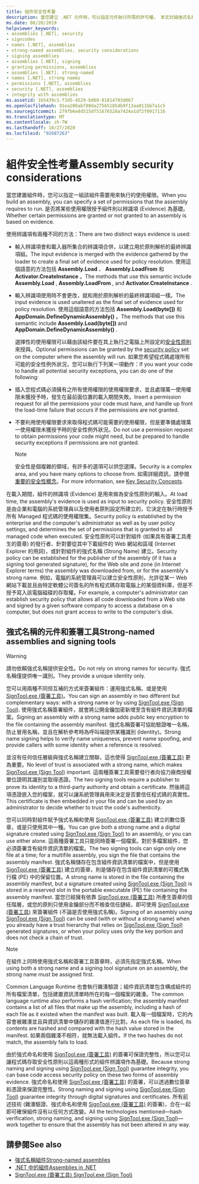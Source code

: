 ```yaml
---
title: 組件安全性考量
description: 當您建立 .NET 元件時，可以指定元件執行所需的許可權。 本文討論強式名稱的元件和簽署工具。
ms.date: 08/20/2019
helpviewer_keywords:
- assemblies [.NET], security
- signcodes
- names [.NET], assemblies
- strong-named assemblies, security considerations
- signing assemblies
- assemblies [.NET], signing
- granting permissions, assemblies
- assemblies [.NET], strong-named
- names [.NET], strong names
- permissions [.NET], assemblies
- security [.NET], assemblies
- integrity with assemblies
ms.assetid: 1b5439c1-f3d5-4529-bd69-01814703d067
ms.openlocfilehash: 91ea206abf80da275651854b9f13aa0116b7a1c5
ms.sourcegitcommit: 279fb6e8d515df51676528a7424a1df2f0917116
ms.translationtype: MT
ms.contentlocale: zh-TW
ms.lasthandoff: 10/27/2020
ms.locfileid: "92687263"
---
```

# <a name="assembly-security-considerations"></a><span data-ttu-id="d7ad3-104">組件安全性考量</span><span class="sxs-lookup"><span data-stu-id="d7ad3-104">Assembly security considerations</span></span>

<span data-ttu-id="d7ad3-105">當您建置組件時，您可以指定一組該組件需要用來執行的使用權限。</span><span class="sxs-lookup"><span data-stu-id="d7ad3-105">When you build an assembly, you can specify a set of permissions that the assembly requires to run.</span></span> <span data-ttu-id="d7ad3-106">是否將某些使用權限授予組件則以辨識項 (Evidence) 為基礎。</span><span class="sxs-lookup"><span data-stu-id="d7ad3-106">Whether certain permissions are granted or not granted to an assembly is based on evidence.</span></span>  
  
 <span data-ttu-id="d7ad3-107">使用辨識項有兩種不同的方法：</span><span class="sxs-lookup"><span data-stu-id="d7ad3-107">There are two distinct ways evidence is used:</span></span>  
  
- <span data-ttu-id="d7ad3-108">輸入辨識項會和載入器所集合的辨識項合併，以建立用於原則解析的最終辨識項組。</span><span class="sxs-lookup"><span data-stu-id="d7ad3-108">The input evidence is merged with the evidence gathered by the loader to create a final set of evidence used for policy resolution.</span></span> <span data-ttu-id="d7ad3-109">使用這個語意的方法包括 **Assembly.Load** 、 **Assembly.LoadFrom** 和 **Activator.CreateInstance** 。</span><span class="sxs-lookup"><span data-stu-id="d7ad3-109">The methods that use this semantic include **Assembly.Load** , **Assembly.LoadFrom** , and **Activator.CreateInstance** .</span></span>  
  
- <span data-ttu-id="d7ad3-110">輸入辨識項使用時不會更改，就和用於原則解析的最終辨識項組一樣。</span><span class="sxs-lookup"><span data-stu-id="d7ad3-110">The input evidence is used unaltered as the final set of evidence used for policy resolution.</span></span> <span data-ttu-id="d7ad3-111">使用這個語意的方法包括 **Assembly.Load(byte[])** 和 **AppDomain.DefineDynamicAssembly()** 。</span><span class="sxs-lookup"><span data-stu-id="d7ad3-111">The methods that use this semantic include **Assembly.Load(byte[])** and **AppDomain.DefineDynamicAssembly()** .</span></span>  
  
  <span data-ttu-id="d7ad3-112">選擇性的使用權限可以藉由該組件要在其上執行之電腦上所設定的[安全性原則](../../framework/misc/code-access-security-basics.md)來授與。</span><span class="sxs-lookup"><span data-stu-id="d7ad3-112">Optional permissions can be granted by the [security policy](../../framework/misc/code-access-security-basics.md) set on the computer where the assembly will run.</span></span> <span data-ttu-id="d7ad3-113">如果您希望程式碼處理所有可能的安全性例外狀況，您可以執行下列某一項動作：</span><span class="sxs-lookup"><span data-stu-id="d7ad3-113">If you want your code to handle all potential security exceptions, you can do one of the following:</span></span>  
  
- <span data-ttu-id="d7ad3-114">插入您程式碼必須擁有之所有使用權限的使用權限要求，並且處理萬一使用權限未獲授予時，發生在最前面位置的載入期間失敗。</span><span class="sxs-lookup"><span data-stu-id="d7ad3-114">Insert a permission request for all the permissions your code must have, and handle up front the load-time failure that occurs if the permissions are not granted.</span></span>  
  
- <span data-ttu-id="d7ad3-115">不要利用使用權限要求來取得程式碼可能需要的使用權限，但是要準備處理萬一使用權限未獲授予時的安全性例外狀況。</span><span class="sxs-lookup"><span data-stu-id="d7ad3-115">Do not use a permission request to obtain permissions your code might need, but be prepared to handle security exceptions if permissions are not granted.</span></span>  
  
  > [!NOTE]
  > <span data-ttu-id="d7ad3-116">安全性是個複雜的領域，有許多的選項可以供您選擇。</span><span class="sxs-lookup"><span data-stu-id="d7ad3-116">Security is a complex area, and you have many options to choose from.</span></span> <span data-ttu-id="d7ad3-117">如需詳細資訊，請參閱[重要的安全性概念](../security/key-security-concepts.md)。</span><span class="sxs-lookup"><span data-stu-id="d7ad3-117">For more information, see [Key Security Concepts](../security/key-security-concepts.md).</span></span>  
  
 <span data-ttu-id="d7ad3-118">在載入期間，組件的辨識項 (Evidence) 是用來做為安全性原則的輸入。</span><span class="sxs-lookup"><span data-stu-id="d7ad3-118">At load time, the assembly's evidence is used as input to security policy.</span></span> <span data-ttu-id="d7ad3-119">安全性原則是由企業和電腦的系統管理員以及使用者原則設定所建立的，它決定在執行時授予所有 Managed 程式碼的使用權限集。</span><span class="sxs-lookup"><span data-stu-id="d7ad3-119">Security policy is established by the enterprise and the computer's administrator as well as by user policy settings, and determines the set of permissions that is granted to all managed code when executed.</span></span> <span data-ttu-id="d7ad3-120">安全性原則可以針對組件 (如果具有簽署工具產生的簽章) 的發行者、針對要從其中下載組件的 Web 網站和區域 (Internet Explorer 的用詞)，或針對組件的強式名稱 (Strong Name) 建立。</span><span class="sxs-lookup"><span data-stu-id="d7ad3-120">Security policy can be established for the publisher of the assembly (if it has a signing tool generated signature), for the Web site and zone (in Internet Explorer terms) the assembly was downloaded from, or for the assembly's strong name.</span></span> <span data-ttu-id="d7ad3-121">例如，電腦的系統管理員可以建立安全性原則，允許從某一 Web 網站下載並且由特定軟體公司簽名的所有程式碼存取電腦上的某個資料庫，但是不授予寫入該電腦磁碟的存取權。</span><span class="sxs-lookup"><span data-stu-id="d7ad3-121">For example, a computer's administrator can establish security policy that allows all code downloaded from a Web site and signed by a given software company to access a database on a computer, but does not grant access to write to the computer's disk.</span></span>  
  
## <a name="strong-named-assemblies-and-signing-tools"></a><span data-ttu-id="d7ad3-122">強式名稱的元件和簽署工具</span><span class="sxs-lookup"><span data-stu-id="d7ad3-122">Strong-named assemblies and signing tools</span></span>  

 > [!WARNING]
 > <span data-ttu-id="d7ad3-123">請勿依賴強式名稱提供安全性。</span><span class="sxs-lookup"><span data-stu-id="d7ad3-123">Do not rely on strong names for security.</span></span> <span data-ttu-id="d7ad3-124">強式名稱僅提供唯一識別。</span><span class="sxs-lookup"><span data-stu-id="d7ad3-124">They provide a unique identity only.</span></span>

 <span data-ttu-id="d7ad3-125">您可以用兩種不同但互補的方式來簽署組件：運用強式名稱，或是使用 [SignTool.exe (簽署工具)](../../framework/tools/signtool-exe.md)。</span><span class="sxs-lookup"><span data-stu-id="d7ad3-125">You can sign an assembly in two different but complementary ways: with a strong name or by using  [SignTool.exe (Sign Tool)](../../framework/tools/signtool-exe.md).</span></span> <span data-ttu-id="d7ad3-126">使用強式名稱簽署組件，就會將公開金鑰加密新增至含有組件資訊清單的檔案。</span><span class="sxs-lookup"><span data-stu-id="d7ad3-126">Signing an assembly with a strong name adds public key encryption to the file containing the assembly manifest.</span></span> <span data-ttu-id="d7ad3-127">強式名稱簽署可協助驗證唯一名稱，防止冒用名稱，並且在解析參考時為呼叫端提供某種識別 (Identity)。</span><span class="sxs-lookup"><span data-stu-id="d7ad3-127">Strong name signing helps to verify name uniqueness, prevent name spoofing, and provide callers with some identity when a reference is resolved.</span></span>  
  
 <span data-ttu-id="d7ad3-128">並沒有任何信任層級與強式名稱建立關聯，這也使得 [SignTool.exe (簽署工具)](../../framework/tools/signtool-exe.md) 更為重要。</span><span class="sxs-lookup"><span data-stu-id="d7ad3-128">No level of trust is associated with a strong name, which makes [SignTool.exe (Sign Tool)](../../framework/tools/signtool-exe.md) important.</span></span> <span data-ttu-id="d7ad3-129">這兩種簽署工具需要發行者向協力廠商授權單位證明其識別並取得憑證。</span><span class="sxs-lookup"><span data-stu-id="d7ad3-129">The two signing tools require a publisher to prove its identity to a third-party authority and obtain a certificate.</span></span> <span data-ttu-id="d7ad3-130">然後將這項憑證嵌入您的檔案，就可以讓系統管理員用來決定是否要信任程式碼的真實性。</span><span class="sxs-lookup"><span data-stu-id="d7ad3-130">This certificate is then embedded in your file and can be used by an administrator to decide whether to trust the code's authenticity.</span></span>  
  
 <span data-ttu-id="d7ad3-131">您可以同時對組件賦予強式名稱和使用 [SignTool.exe (簽署工具)](../../framework/tools/signtool-exe.md) 建立的數位簽章，或是只使用其中一種。</span><span class="sxs-lookup"><span data-stu-id="d7ad3-131">You can give both a strong name and a digital signature created using [SignTool.exe (Sign Tool)](../../framework/tools/signtool-exe.md) to an assembly, or you can use either alone.</span></span> <span data-ttu-id="d7ad3-132">這兩種簽署工具只能同時簽署一個檔案。對於多檔案組件，您必須簽署含有組件資訊清單的檔案。</span><span class="sxs-lookup"><span data-stu-id="d7ad3-132">The two signing tools can sign only one file at a time; for a multifile assembly, you sign the file that contains the assembly manifest.</span></span> <span data-ttu-id="d7ad3-133">強式名稱儲存在包含組件資訊清單的檔案中，但是使用 [SignTool.exe (簽署工具)](../../framework/tools/signtool-exe.md) 建立的簽章，則是儲存在包含組件資訊清單的可攜式執行檔 (PE) 中的保留位置。</span><span class="sxs-lookup"><span data-stu-id="d7ad3-133">A strong name is stored in the file containing the assembly manifest, but a signature created using [SignTool.exe (Sign Tool)](../../framework/tools/signtool-exe.md) is stored in a reserved slot in the portable executable (PE) file containing the assembly manifest.</span></span> <span data-ttu-id="d7ad3-134">當您已經擁有依靠 [SignTool.exe (簽署工具)](../../framework/tools/signtool-exe.md) 所產生簽章的信任階層，或您的原則只使用金鑰部分而不檢查信任鏈結，即可使用 [SignTool.exe (簽署工具)](../../framework/tools/signtool-exe.md) 來簽署組件 (不論是否使用強式名稱)。</span><span class="sxs-lookup"><span data-stu-id="d7ad3-134">Signing of an assembly using [SignTool.exe (Sign Tool)](../../framework/tools/signtool-exe.md) can be used (with or without a strong name) when you already have a trust hierarchy that relies on [SignTool.exe (Sign Tool)](../../framework/tools/signtool-exe.md) generated signatures, or when your policy uses only the key portion and does not check a chain of trust.</span></span>  
  
> [!NOTE]
> <span data-ttu-id="d7ad3-135">在組件上同時使用強式名稱和簽署工具簽章時，必須先指定強式名稱。</span><span class="sxs-lookup"><span data-stu-id="d7ad3-135">When using both a strong name and a signing tool signature on an assembly, the strong name must be assigned first.</span></span>  
  
 <span data-ttu-id="d7ad3-136">Common Language Runtime 也會執行雜湊驗證；組件資訊清單包含構成組件的所有檔案清單，包括建置資訊清單時所在的每一個檔案的雜湊。</span><span class="sxs-lookup"><span data-stu-id="d7ad3-136">The common language runtime also performs a hash verification; the assembly manifest contains a list of all files that make up the assembly, including a hash of each file as it existed when the manifest was built.</span></span> <span data-ttu-id="d7ad3-137">載入每一個檔案時，它的內容會被雜湊並且與資訊清單中儲存的雜湊值進行比對。</span><span class="sxs-lookup"><span data-stu-id="d7ad3-137">As each file is loaded, its contents are hashed and compared with the hash value stored in the manifest.</span></span> <span data-ttu-id="d7ad3-138">如果兩個雜湊不相符，就無法載入組件。</span><span class="sxs-lookup"><span data-stu-id="d7ad3-138">If the two hashes do not match, the assembly fails to load.</span></span>  
  
 <span data-ttu-id="d7ad3-139">由於強式命名和使用 [SignTool.exe (簽署工具)](../../framework/tools/signtool-exe.md) 的簽署可保證完整性，所以您可以讓程式碼存取安全性原則以這兩種形式的組件辨識項作為基礎。</span><span class="sxs-lookup"><span data-stu-id="d7ad3-139">Because strong naming and signing using [SignTool.exe (Sign Tool)](../../framework/tools/signtool-exe.md) guarantee integrity, you can base code access security policy on these two forms of assembly evidence.</span></span> <span data-ttu-id="d7ad3-140">強式命名和使用 [SignTool.exe (簽署工具)](../../framework/tools/signtool-exe.md) 的簽署，可以透過數位簽章和憑證來保證完整性。</span><span class="sxs-lookup"><span data-stu-id="d7ad3-140">Strong naming and signing using [SignTool.exe (Sign Tool)](../../framework/tools/signtool-exe.md) guarantee integrity through digital signatures and certificates.</span></span> <span data-ttu-id="d7ad3-141">所有前述技術 (雜湊驗證、強式命名和使用 [SignTool.exe (簽署工具)](../../framework/tools/signtool-exe.md) 的簽署)，合在一起即可確保組件沒有以任何方式改變。</span><span class="sxs-lookup"><span data-stu-id="d7ad3-141">All the technologies mentioned—hash verification, strong naming, and signing using [SignTool.exe (Sign Tool)](../../framework/tools/signtool-exe.md)—work together to ensure that the assembly has not been altered in any way.</span></span>  
  
## <a name="see-also"></a><span data-ttu-id="d7ad3-142">請參閱</span><span class="sxs-lookup"><span data-stu-id="d7ad3-142">See also</span></span>

- [<span data-ttu-id="d7ad3-143">強式名稱組件</span><span class="sxs-lookup"><span data-stu-id="d7ad3-143">Strong-named assemblies</span></span>](strong-named.md)
- [<span data-ttu-id="d7ad3-144">.NET 中的組件</span><span class="sxs-lookup"><span data-stu-id="d7ad3-144">Assemblies in .NET</span></span>](index.md)
- [<span data-ttu-id="d7ad3-145">SignTool.exe (簽署工具) </span><span class="sxs-lookup"><span data-stu-id="d7ad3-145">SignTool.exe (Sign Tool)</span></span>](../../framework/tools/signtool-exe.md)
